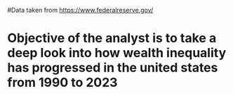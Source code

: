 #Data taken from https://www.federalreserve.gov/

# Objective of the analyst is to take a deep look into how wealth inequality has progressed in the united states from 1990 to 2023
